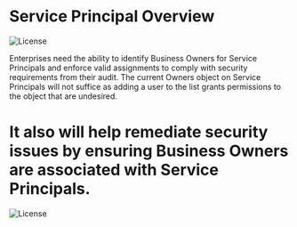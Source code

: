 # Service Principal Overview 

![License](https://img.shields.io/badge/license-MIT-green.svg)

Enterprises need the ability to identify Business Owners for Service Principals and enforce valid assignments to comply with security requirements from their audit. The current Owners object on Service Principals will not suffice as adding a user to the list grants permissions to the object that are undesired.

It also will help remediate security issues by ensuring Business Owners are associated with Service Principals. 
=======
![License](https://img.shields.io/badge/license-MIT-green.svg)

